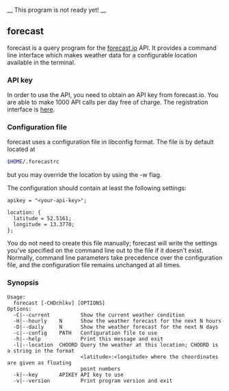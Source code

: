 __ This program is not ready yet! __

## forecast

forecast is a query program for the [forecast.io](https://forecast.io)
API. It provides a command line interface which makes weather data for a
configurable location available in the terminal.

### API key

In order to use the API, you need to obtain an API key from forecast.io.
You are able to make 1000 API calls per day free of charge. The
registration interface is [here](https://developer.forecast.io/).

### Configuration file

forecast uses a configuration file in libconfig format. The file is by
default located at
```sh
$HOME/.forecastrc
```
but you may override the location by using the -w flag.

The configuration should contain at least the following settings:

```
apikey = "<your-api-key>";

location: {
  latitude = 52.5161;
  longitude = 13.3770;
};
```

You do not need to create this file manually; forecast will write the
settings you've specified on the command line out to the file if it
doesn't exist. Normally, command line parameters take precedence over
the configuration file, and the configuration file remains unchanged at
all times.

### Synopsis

```
Usage:
  forecast [-CHDchlkv] [OPTIONS]
Options:
  -C|--current          Show the current weather condition
  -H|--hourly    N      Show the weather forecast for the next N hours
  -D|--daily     N      Show the weather forecast for the next N days
  -c|--config    PATH   Configuration file to use
  -h|--help             Print this message and exit
  -l|--location  CHOORD Query the weather at this location; CHOORD is a string in the format
                        <latitude>:<longitude> where the choordinates are given as floating
                        point numbers
  -k|--key       APIKEY API key to use
  -v|--version          Print program version and exit
```
